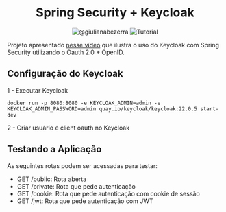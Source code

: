 <h1 align="center">
  Spring Security + Keycloak
</h1>

<p align="center">
 <img src="https://img.shields.io/static/v1?label=Youtube&message=@giulianabezerra&color=8257E5&labelColor=000000" alt="@giulianabezerra" />
 <img src="https://img.shields.io/static/v1?label=Tipo&message=Tutorial&color=8257E5&labelColor=000000" alt="Tutorial" />
</p>

Projeto apresentado [nesse vídeo](https://youtu.be/vV2NdanynpA) que ilustra o uso do Keycloak com Spring Security utilizando o Oauth 2.0 + OpenID.

## Configuração do Keycloak

1 - Executar Keycloak
```
docker run -p 8080:8080 -e KEYCLOAK_ADMIN=admin -e KEYCLOAK_ADMIN_PASSWORD=admin quay.io/keycloak/keycloak:22.0.5 start-dev
```

2 - Criar usuário e client oauth no Keycloak

## Testando a Aplicação

As seguintes rotas podem ser acessadas para testar:

- GET /public: Rota aberta
- GET /private: Rota que pede autenticação
- GET /cookie: Rota que pede autenticação com cookie de sessão
- GET /jwt: Rota que pede autenticação com JWT